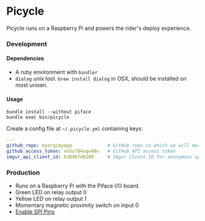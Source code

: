 Picycle
=======

Picycle runs on a Raspberry Pi and powers the rider's deploy experience.


### Development

#### Dependencies
- A ruby environment with `bundler`
- `dialog` unix tool. `brew install dialog` in OSX, should be installed on most unixen.

#### Usage
```
bundle install --without piface
bundle exec bin/picycle
```

Create a config file at `~/.picycle.yml` containing keys:
```yaml
---
github_repo: myorg/myapp             # GitHub repo in which we will merge develop to master
github_access_token: vn5o784vgo48v   # GitHub API access token
imgur_api_client_id: b38967d8200     # Imgur Client ID for anonymous uploads
```

### Production

- Runs on a Raspberry Pi with the Piface I/O board.
- Green LED on relay output 0
- Yellow LED on relay output 1
- Momentary magnetic proximity switch on input 0
- [Enable SPI Pins](http://www.piface.org.uk/guides/Install_PiFace_Software/Enabling_SPI/)

